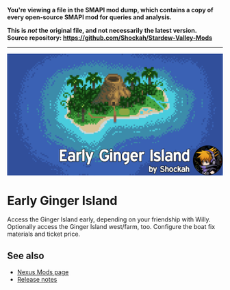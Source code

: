**You're viewing a file in the SMAPI mod dump, which contains a copy of every open-source SMAPI mod
for queries and analysis.**

**This is _not_ the original file, and not necessarily the latest version.**  
**Source repository: https://github.com/Shockah/Stardew-Valley-Mods**

----

![Banner](../Banner.png)

# Early Ginger Island
Access the Ginger Island early, depending on your friendship with Willy. Optionally access the Ginger Island west/farm, too. Configure the boat fix materials and ticket price.

## See also
* [Nexus Mods page](https://www.nexusmods.com/stardewvalley/mods/13885)
* [Release notes](release-notes.md)